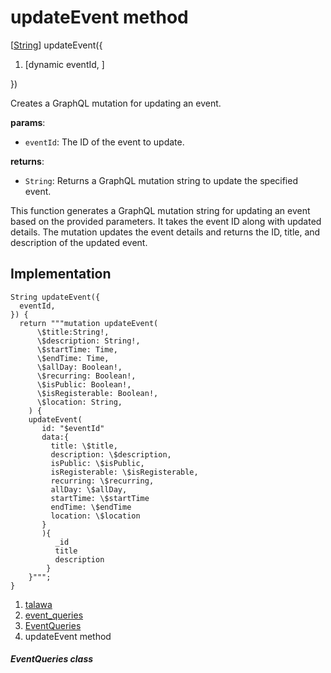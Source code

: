 
<div>

# updateEvent method

</div>


[[String](https://api.flutter.dev/flutter/dart-core/String-class.html)]
updateEvent({

1.  [dynamic eventId,
    ]

})



Creates a GraphQL mutation for updating an event.

**params**:

-   `eventId`: The ID of the event to update.

**returns**:

-   `String`: Returns a GraphQL mutation string to update the specified
    event.

This function generates a GraphQL mutation string for updating an event
based on the provided parameters. It takes the event ID along with
updated details. The mutation updates the event details and returns the
ID, title, and description of the updated event.



## Implementation

``` language-dart
String updateEvent({
  eventId,
}) {
  return """mutation updateEvent(
      \$title:String!,
      \$description: String!,
      \$startTime: Time,
      \$endTime: Time,
      \$allDay: Boolean!,
      \$recurring: Boolean!,
      \$isPublic: Boolean!,
      \$isRegisterable: Boolean!,
      \$location: String,
    ) {
    updateEvent(
       id: "$eventId"
       data:{
         title: \$title,
         description: \$description,
         isPublic: \$isPublic,
         isRegisterable: \$isRegisterable,
         recurring: \$recurring,
         allDay: \$allDay,
         startTime: \$startTime
         endTime: \$endTime
         location: \$location
       }
       ){
          _id
          title
          description
        }
    }""";
}
```







1.  [talawa](../../index.md)
2.  [event_queries](../../utils_event_queries/)
3.  [EventQueries](../../utils_event_queries/EventQueries-class.md)
4.  updateEvent method

##### EventQueries class







